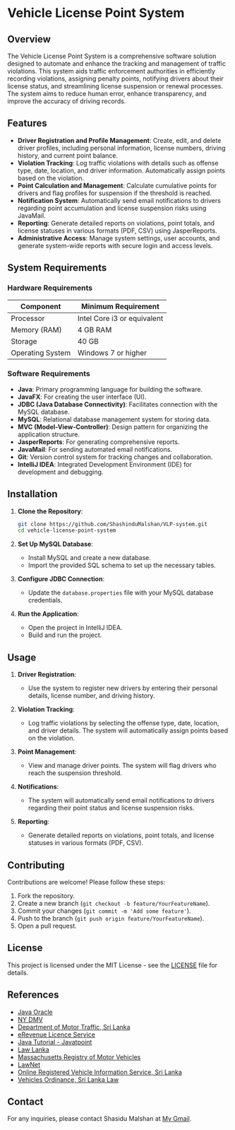 # Vehicle License Point System

## Overview

The Vehicle License Point System is a comprehensive software solution designed to automate and enhance the tracking and management of traffic violations. This system aids traffic enforcement authorities in efficiently recording violations, assigning penalty points, notifying drivers about their license status, and streamlining license suspension or renewal processes. The system aims to reduce human error, enhance transparency, and improve the accuracy of driving records.

## Features

- **Driver Registration and Profile Management**: Create, edit, and delete driver profiles, including personal information, license numbers, driving history, and current point balance.
- **Violation Tracking**: Log traffic violations with details such as offense type, date, location, and driver information. Automatically assign points based on the violation.
- **Point Calculation and Management**: Calculate cumulative points for drivers and flag profiles for suspension if the threshold is reached.
- **Notification System**: Automatically send email notifications to drivers regarding point accumulation and license suspension risks using JavaMail.
- **Reporting**: Generate detailed reports on violations, point totals, and license statuses in various formats (PDF, CSV) using JasperReports.
- **Administrative Access**: Manage system settings, user accounts, and generate system-wide reports with secure login and access levels.

## System Requirements

### Hardware Requirements

| Component          | Minimum Requirement          |
|--------------------|------------------------------|
| Processor          | Intel Core i3 or equivalent  |
| Memory (RAM)       | 4 GB RAM                     |
| Storage            | 40 GB                        |
| Operating System   | Windows 7 or higher          |

### Software Requirements

- **Java**: Primary programming language for building the software.
- **JavaFX**: For creating the user interface (UI).
- **JDBC (Java Database Connectivity)**: Facilitates connection with the MySQL database.
- **MySQL**: Relational database management system for storing data.
- **MVC (Model-View-Controller)**: Design pattern for organizing the application structure.
- **JasperReports**: For generating comprehensive reports.
- **JavaMail**: For sending automated email notifications.
- **Git**: Version control system for tracking changes and collaboration.
- **IntelliJ IDEA**: Integrated Development Environment (IDE) for development and debugging.

## Installation

1. **Clone the Repository**:
   ```bash
   git clone https://github.com/ShashinduMalshan/VLP-system.git
   cd vehicle-license-point-system
   ```

2. **Set Up MySQL Database**:
    - Install MySQL and create a new database.
    - Import the provided SQL schema to set up the necessary tables.

3. **Configure JDBC Connection**:
    - Update the `database.properties` file with your MySQL database credentials.

4. **Run the Application**:
    - Open the project in IntelliJ IDEA.
    - Build and run the project.

## Usage

1. **Driver Registration**:
    - Use the system to register new drivers by entering their personal details, license number, and driving history.

2. **Violation Tracking**:
    - Log traffic violations by selecting the offense type, date, location, and driver details. The system will automatically assign points based on the violation.

3. **Point Management**:
    - View and manage driver points. The system will flag drivers who reach the suspension threshold.

4. **Notifications**:
    - The system will automatically send email notifications to drivers regarding their point status and license suspension risks.

5. **Reporting**:
    - Generate detailed reports on violations, point totals, and license statuses in various formats (PDF, CSV).

## Contributing

Contributions are welcome! Please follow these steps:

1. Fork the repository.
2. Create a new branch (`git checkout -b feature/YourFeatureName`).
3. Commit your changes (`git commit -m 'Add some feature'`).
4. Push to the branch (`git push origin feature/YourFeatureName`).
5. Open a pull request.

## License

This project is licensed under the MIT License - see the [LICENSE](LICENSE) file for details.

## References

- [Java Oracle](https://www.java.com/)
- [NY DMV](https://dmv.ny.gov/)
- [Department of Motor Traffic, Sri Lanka](https://dmt.gov.lk/index.php?lang=en)
- [eRevenue Licence Service](https://web.erl2.gov.lk/)
- [Java Tutorial - Javatpoint](https://www.javatpoint.com/java-tutorial)
- [Law Lanka](https://www.lawlanka.com/)
- [Massachusetts Registry of Motor Vehicles](https://www.mass.gov/orgs/massachusetts-registry-of-motor-vehicles)
- [LawNet](https://www.lawnet.gov.lk/motor_traffic-4/)
- [Online Registered Vehicle Information Service, Sri Lanka](https://eservices.motortraffic.gov.lk/)
- [Vehicles Ordinance, Sri Lanka Law](https://www.srilankalaw.lk/v/1335-vehicles_ordinance.html)

## Contact

For any inquiries, please contact Shasidu Malshan at [My Gmail](mailto:shasidumalshan9579@gmail.com).